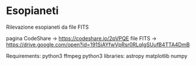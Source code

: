 # Esopianeti
Rilevazione esopianeti da file FITS

pagina CodeShare -> https://codeshare.io/2pVPQE
file FITS -> https://drive.google.com/open?id=191SiAYfwVpRsr0RLqIgSUufB4TTA4DmB

Requirements:
	python3
	ffmpeg
	python3 libraries:
		astropy
		matplotlib
		numpy
